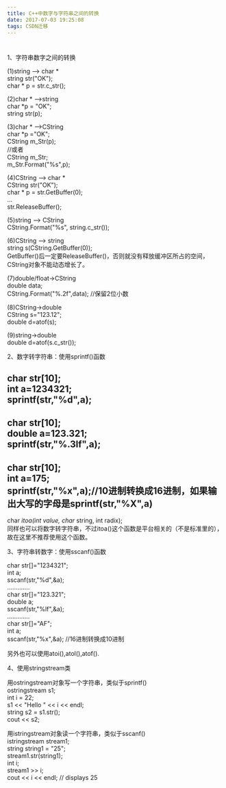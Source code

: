 ```yaml
---
title: C++中数字与字符串之间的转换
date: 2017-07-03 19:25:08
tags: CSDN迁移
---
```

   # 

   
 1、字符串数字之间的转换  
  
 (1)string --> char *  
 string str("OK");  
 char * p = str.c_str();  
  
 (2)char * -->string  
 char *p = "OK";  
 string str(p);  
  
 (3)char * -->CString   
 char *p ="OK";  
 CString m_Str(p);  
 //或者  
 CString m_Str;  
 m_Str.Format("%s",p);  
  
 (4)CString --> char *  
 CString str("OK");  
 char * p = str.GetBuffer(0);  
 ...  
 str.ReleaseBuffer();  
  
 (5)string --> CString   
 CString.Format("%s", string.c_str());   
  
 (6)CString --> string  
 string s(CString.GetBuffer(0));   
 GetBuffer()后一定要ReleaseBuffer()，否则就没有释放缓冲区所占的空间，CString对象不能动态增长了。  
  
 (7)double/float->CString  
 double data;  
 CString.Format("%.2f",data); //保留2位小数  
  
 (8)CString->double  
 CString s="123.12";  
 double d=atof(s);   
   
 (9)string->double  
 double d=atof(s.c_str());  
  
2、数字转字符串：使用sprintf()函数  
  
 char str[10];  
 int a=1234321;  
 sprintf(str,"%d",a);  
 --------------------  
 char str[10];  
 double a=123.321;  
 sprintf(str,"%.3lf",a);  
 --------------------  
 char str[10];  
 int a=175;  
 sprintf(str,"%x",a);//10进制转换成16进制，如果输出大写的字母是sprintf(str,"%X",a)  
 --------------------  
 char *itoa(int value, char* string, int radix);   
 同样也可以将数字转字符串，不过itoa()这个函数是平台相关的（不是标准里的），故在这里不推荐使用这个函数。  
  
3、字符串转数字：使用sscanf()函数  
  
 char str[]="1234321";  
 int a;  
 sscanf(str,"%d",&a);  
 .............  
 char str[]="123.321";  
 double a;  
 sscanf(str,"%lf",&a);  
 .............  
 char str[]="AF";  
 int a;  
 sscanf(str,"%x",&a); //16进制转换成10进制  
  
 另外也可以使用atoi(),atol(),atof().  
  
4、使用stringstream类  
  
 用ostringstream对象写一个字符串，类似于sprintf()   
 ostringstream s1;  
 int i = 22;  
 s1 << "Hello " << i << endl;  
 string s2 = s1.str();  
 cout << s2;  
  
 用istringstream对象读一个字符串，类似于sscanf()   
 istringstream stream1;  
 string string1 = "25";  
 stream1.str(string1);  
 int i;  
 stream1 >> i;  
 cout << i << endl; // displays 25

   
   
   
 